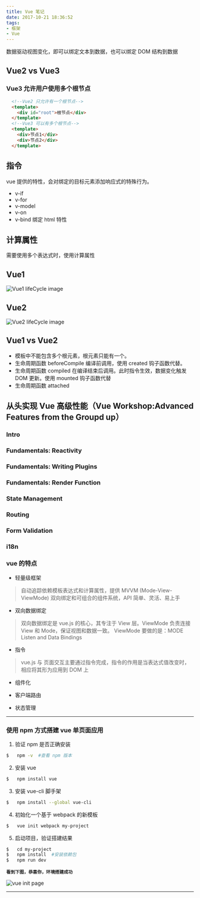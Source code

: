 ```yaml
---
title: Vue 笔记
date: 2017-10-21 18:36:52
tags:
- 框架
- Vue
---
```


数据驱动视图变化，即可以绑定文本到数据，也可以绑定 DOM 结构到数据

## Vue2 vs Vue3
### Vue3 允许用户使用多个根节点
```html
  <!--Vue2 只允许有一个根节点-->
  <template>
    <div id="root">根节点</div>
  </template>
  <!--Vue3 可以有多个根节点-->
  <template>
    <div>节点1</div>
    <div>节点2</div>
  </template>
```

## 指令
vue 提供的特性，会对绑定的目标元素添加响应式的特殊行为。
* v-if 
* v-for 
* v-model
* v-on
* v-bind 绑定 html 特性

## 计算属性
需要使用多个表达式时，使用计算属性

## Vue1
![Vue1 lifeCycle image](/images/vue/vue1Lifecycle.png)
## Vue2
![Vue2 lifeCycle image](/images/vue/vue2Lifecycle.png)
## Vue1 vs Vue2
* 模板中不能包含多个根元素，根元素只能有一个。
* 生命周期函数 beforeCompile 编译前调用，<span class='custom-box custom-box-933'>使用 created 钩子函数代替。</span>
* 生命周期函数 compiled 在编译结束后调用。此时指令生效，数据变化触发 DOM 更新。<span class='custom-box custom-box-933'>使用 mounted 钩子函数代替</span>
* 生命周期函数 attached 

## 从头实现 Vue 高级性能（Vue Workshop:Advanced Features from the Groupd up）
### Intro
### Fundamentals: Reactivity
### Fundamentals: Writing Plugins
### Fundamentals: Render Function
### State Management
### Routing
### Form Validation
### i18n

### vue 的特点

* 轻量级框架
> 自动追踪依赖模板表达式和计算属性，提供 MVVM (Mode-View-ViewMode) 双向绑定和可组合的组件系统，API 简单、灵活、易上手

* 双向数据绑定
> 双向数据绑定是 vue.js 的核心，其专注于 View 层。ViewMode 负责连接 View 和 Mode，保证视图和数据一致。 ViewMode 要做的是：MODE Listen and Data Bindings

* 指令
> vue.js 与 页面交互主要通过指令完成，指令的作用是当表达式值改变时，相应将其形为应用到 DOM 上

* 组件化

* 客户端路由

* 状态管理

<!--more-->
---

### 使用 npm 方式搭建 vue 单页面应用
1.  验证 npm 是否正确安装
```bash
$   npm -v  #查看 npm 版本
```
2.  安装 vue
```bash
$   npm install vue
```
3.  安装 vue-cli 脚手架
```bash
$   npm install --global vue-cli
```
4.  初始化一个基于 webpack 的新模板
```bash
$   vue init webpack my-project
```
5.  启动项目，验证搭建结果
```bash
$   cd my-project
$   npm install  #安装依赖包
$   npm run dev
```
  **`看到下图，恭喜你，环境搭建成功`**

![vue init page](https://www.runoob.com/wp-content/uploads/2017/01/56219E04-D156-43EC-AC59-BFE7E38A62C3.jpg)

---
